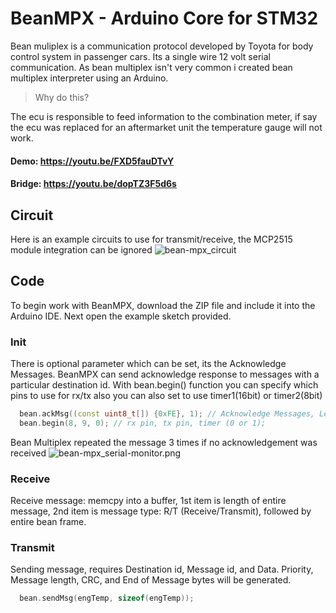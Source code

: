 BeanMPX - Arduino Core for STM32
================================

Bean muliplex is a communication protocol developed by Toyota for body control system in passenger cars. Its a single wire 12 volt serial communication. As bean multiplex isn't very common i created bean multiplex interpreter using an Arduino.

> Why do this?

The ecu is responsible to feed information to the combination meter, if say the ecu was replaced for an aftermarket unit the temperature gauge will not work.

#### Demo: https://youtu.be/FXD5fauDTvY
#### Bridge: https://youtu.be/dopTZ3F5d6s

## Circuit

Here is an example circuits to use for transmit/receive, the MCP2515 module integration can be ignored
![bean-mpx_circuit](bean-mpx_circuit.png)


## Code

To begin work with BeanMPX, download the ZIP file and include it into the Arduino IDE. 
Next open the example sketch provided. 


### Init
There is optional parameter which can be set, its the Acknowledge Messages.
BeanMPX can send acknowledge response to messages with a particular destination id. With bean.begin() function you can specify which pins to use for rx/tx also you can also set to use timer1(16bit) or timer2(8bit)

```C++
  bean.ackMsg((const uint8_t[]) {0xFE}, 1); // Acknowledge Messages, Length
  bean.begin(8, 9, 0); // rx pin, tx pin, timer (0 or 1);
```
Bean Multiplex repeated the message 3 times if no acknowledgement was received 
![bean-mpx_serial-monitor.png](bean-mpx_serial-monitor.png)

### Receive
Receive message: memcpy into a buffer, 1st item is length of entire message, 2nd item is message type: R/T (Receive/Transmit), followed by entire bean frame. 

### Transmit
Sending message, requires Destination id, Message id, and Data. Priority, Message length, CRC, and End of Message bytes will be generated.

```C++
  bean.sendMsg(engTemp, sizeof(engTemp));
```




